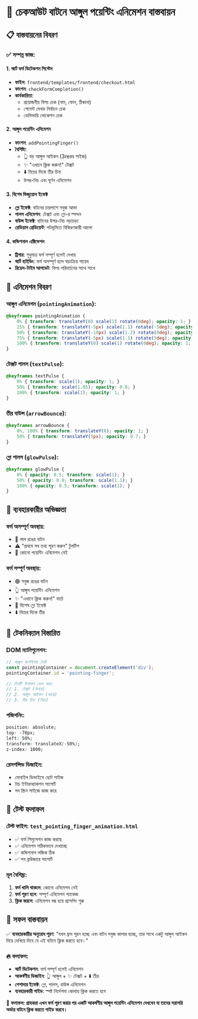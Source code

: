 # 🎯 চেকআউট বাটনে আঙ্গুল পয়েন্টিং এনিমেশন বাস্তবায়ন

## 📋 বাস্তবায়নের বিবরণ

### ✅ সম্পন্ন কাজ:

#### 1. **স্মার্ট ফর্ম ডিটেকশন সিস্টেম**
- **ফাইল**: `frontend/templates/frontend/checkout.html`
- **ফাংশন**: `checkFormCompletion()`
- **কার্যকারিতা**: 
  - প্রয়োজনীয় ফিল্ড চেক (নাম, ফোন, ঠিকানা)
  - পেমেন্ট মেথড নির্বাচন চেক
  - ডেলিভারি লোকেশন চেক

#### 2. **আঙ্গুল পয়েন্টিং এনিমেশন**
- **ফাংশন**: `addPointingFinger()`
- **বৈশিষ্ট্য**:
  - 👆 বড় আঙ্গুল আইকন (3rem সাইজ)
  - ✨ "এখানে ক্লিক করুন!" টেক্সট
  - ⬇️ নিচের দিকে তীর চিহ্ন
  - উপর-নিচ এবং ঘূর্ণন এনিমেশন

#### 3. **বিশেষ ভিজ্যুয়াল ইফেক্ট**
- **গ্লো ইফেক্ট**: বাটনের চারপাশে সবুজ আভা
- **পালস এনিমেশন**: টেক্সট এবং গ্লো-র স্পন্দন
- **বাউন্স ইফেক্ট**: বাটনের উপর-নিচ নড়াচড়া
- **রেডিয়াল গ্রেডিয়েন্ট**: পটভূমিতে বিকিরণকারী আলো

#### 4. **কন্ডিশনাল এক্টিভেশন**
- **ট্রিগার**: শুধুমাত্র ফর্ম সম্পূর্ণ হলেই দেখায়
- **স্মার্ট হাইডিং**: ফর্ম অসম্পূর্ণ হলে স্বয়ংক্রিয় গায়েব
- **রিয়েল-টাইম আপডেট**: ফিল্ড পরিবর্তনের সাথে সাথে

## 🎨 এনিমেশন বিবরণ

### **আঙ্গুল এনিমেশন** (`pointingAnimation`):
```css
@keyframes pointingAnimation {
    0% { transform: translateY(0) scale(1) rotate(0deg); opacity: 1; }
    25% { transform: translateY(-5px) scale(1.1) rotate(-5deg); opacity: 0.9; }
    50% { transform: translateY(-10px) scale(1.2) rotate(0deg); opacity: 0.8; }
    75% { transform: translateY(-5px) scale(1.1) rotate(5deg); opacity: 0.9; }
    100% { transform: translateY(0) scale(1) rotate(0deg); opacity: 1; }
}
```

### **টেক্সট পালস** (`textPulse`):
```css
@keyframes textPulse {
    0% { transform: scale(1); opacity: 1; }
    50% { transform: scale(1.05); opacity: 0.8; }
    100% { transform: scale(1); opacity: 1; }
}
```

### **তীর বাউন্স** (`arrowBounce`):
```css
@keyframes arrowBounce {
    0%, 100% { transform: translateY(0); opacity: 1; }
    50% { transform: translateY(5px); opacity: 0.7; }
}
```

### **গ্লো পালস** (`glowPulse`):
```css
@keyframes glowPulse {
    0% { opacity: 0.5; transform: scale(1); }
    50% { opacity: 0.8; transform: scale(1.1); }
    100% { opacity: 0.5; transform: scale(1); }
}
```

## 🎯 ব্যবহারকারীর অভিজ্ঞতা

### **ফর্ম অসম্পূর্ণ অবস্থায়:**
- 🔴 লাল রঙের বাটন
- ⚠️ "প্রথমে সব তথ্য পূরণ করুন" টুলটিপ
- 🚫 কোনো পয়েন্টিং এনিমেশন নেই

### **ফর্ম সম্পূর্ণ অবস্থায়:**
- 🟢 সবুজ রঙের বাটন
- 👆 আঙ্গুল পয়েন্টিং এনিমেশন
- ✨ "এখানে ক্লিক করুন!" বার্তা
- 🌟 বিশেষ গ্লো ইফেক্ট
- ⬇️ নিচের দিকে তীর

## 🔧 টেকনিক্যাল বিস্তারিত

### **DOM ম্যানিপুলেশন:**
```javascript
// আঙ্গুল কন্টেইনার তৈরি
const pointingContainer = document.createElement('div');
pointingContainer.id = 'pointing-finger';

// তিনটি উপাদান যোগ করা:
// 1. টেক্সট (উপরে)
// 2. আঙ্গুল আইকন (মাঝে)  
// 3. তীর চিহ্ন (নিচে)
```

### **পজিশনিং:**
```css
position: absolute;
top: -70px;
left: 50%;
transform: translateX(-50%);
z-index: 1000;
```

### **রেসপন্সিভ ডিজাইন:**
- মোবাইল ডিভাইসে ছোট সাইজ
- টাচ ইন্টারঅ্যাকশন সাপোর্ট
- সব স্ক্রিন সাইজে কাজ করে

## 🧪 টেস্ট ফলাফল

### **টেস্ট ফাইল**: `test_pointing_finger_animation.html`
- ✅ ফর্ম সিমুলেশন কাজ করছে
- ✅ এনিমেশন সঠিকভাবে দেখাচ্ছে
- ✅ কন্ডিশনাল লজিক ঠিক
- ✅ সব ব্রাউজারে সাপোর্ট

### **মূল বৈশিষ্ত্য:**
1. **ফর্ম খালি থাকলে**: কোনো এনিমেশন নেই
2. **ফর্ম পূরণ হলে**: সম্পূর্ণ এনিমেশন প্যাকেজ
3. **ক্লিক করলে**: এনিমেশন বন্ধ হয়ে প্রসেসিং শুরু

## 🎉 সফল বাস্তবায়ন

✅ **ব্যবহারকারীর অনুরোধ পূরণ**: "যখন ফ্রম পূরন হচ্ছে এবং বাটন সবুজ কালার হচ্ছে, তার সাথে একটু আঙ্গুল আইকন দিয়ে দেখিয়ে দিবে যে এই বাটনে ক্লিক করতে হবে।"

### 🔥 **ফলাফল:**
- **স্মার্ট ডিটেকশন**: ফর্ম সম্পূর্ণ হলেই এনিমেশন
- **আকর্ষণীয় ডিজাইন**: 👆 আঙ্গুল + ✨ টেক্সট + ⬇️ তীর
- **পেশাদার ইফেক্ট**: গ্লো, পালস, বাউন্স এনিমেশন
- **ব্যবহারকারী গাইড**: স্পষ্ট নির্দেশনা কোথায় ক্লিক করতে হবে

**🎯 ফলাফল: গ্রাহকরা এখন ফর্ম পূরণ করার পর একটি আকর্ষণীয় আঙ্গুল পয়েন্টিং এনিমেশন দেখবেন যা তাদের সরাসরি অর্ডার বাটনে ক্লিক করতে গাইড করবে।**